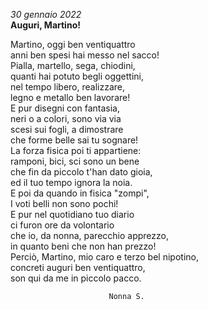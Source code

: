 ---
---

*30 gennaio 2022*  
**Auguri, Martino!**  
  
Martino, oggi ben ventiquattro  
anni ben spesi hai messo nel sacco!  
Pialla, martello, sega, chiodini,  
quanti hai potuto begli oggettini,  
nel tempo libero, realizzare,  
legno e metallo ben lavorare!  
E pur disegni con fantasia,  
neri o a colori, sono via via  
scesi sui fogli, a dimostrare  
che forme belle sai tu sognare!   
La forza fisica poi ti appartiene:  
ramponi, bici, sci sono un bene  
che fin da piccolo t'han dato gioia,   
ed il tuo tempo ignora la noia.  
E poi da quando in fisica "zompi",   
I voti belli non sono pochi!  
E pur nel quotidiano tuo diario  
ci furon ore da volontario  
che io, da nonna, parecchio apprezzo,   
in quanto beni che non han prezzo!  
Perciò, Martino, mio caro e terzo bel nipotino,   
concreti auguri ben ventiquattro,  
son qui da me in piccolo pacco.  
  
                          Nonna S.
